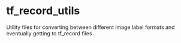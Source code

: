 # tf_record_utils
Utility files for converting between different image label formats and eventually getting to tf_record files
